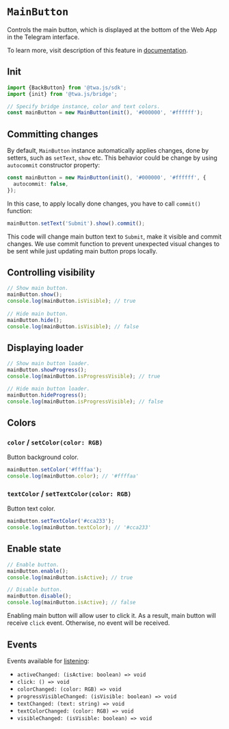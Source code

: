 # `MainButton`

Controls the main button, which is displayed at the bottom of the Web App in the
Telegram interface.

To learn more, visit description of this feature
in [documentation](../../../features/main-button).

## Init

```typescript
import {BackButton} from '@twa.js/sdk';
import {init} from '@twa.js/bridge';

// Specify bridge instance, color and text colors.
const mainButton = new MainButton(init(), '#000000', '#ffffff');
```

## Committing changes

By default, `MainButton` instance automatically applies changes, done
by setters, such as `setText`, `show` etc. This behavior could be change by
using `autocommit` constructor property:

```typescript
const mainButton = new MainButton(init(), '#000000', '#ffffff', {
  autocommit: false,
});
```

In this case, to apply locally done changes, you have to call `commit()` 
function:

```typescript
mainButton.setText('Submit').show().commit();
```

This code will change main button text to `Submit`, make it visible
and commit changes. We use commit function to prevent unexpected visual changes
to be sent while just updating main button props locally.

## Controlling visibility

```typescript  
// Show main button.  
mainButton.show();  
console.log(mainButton.isVisible); // true  
  
// Hide main button.  
mainButton.hide();  
console.log(mainButton.isVisible); // false  
```

## Displaying loader

```typescript
// Show main button loader.  
mainButton.showProgress();
console.log(mainButton.isProgressVisible); // true  

// Hide main button loader.  
mainButton.hideProgress();
console.log(mainButton.isProgressVisible); // false
```

## Colors

### `color` / `setColor(color: RGB)`

Button background color.

```typescript 
mainButton.setColor('#ffffaa');
console.log(mainButton.color); // '#ffffaa'
```

### `textColor` / `setTextColor(color: RGB)`

Button text color.

```typescript 
mainButton.setTextColor('#cca233');
console.log(mainButton.textColor); // '#cca233'
```

## Enable state

```typescript
// Enable button.  
mainButton.enable();
console.log(mainButton.isActive); // true  

// Disable button.  
mainButton.disable();
console.log(mainButton.isActive); // false
```

Enabling main button will allow user to click it. As a result, main button
will receive `click` event. Otherwise, no event will be received.

## Events

Events available for [listening](../about#events):

- `activeChanged: (isActive: boolean) => void`
- `click: () => void`
- `colorChanged: (color: RGB) => void`
- `progressVisibleChanged: (isVisible: boolean) => void`
- `textChanged: (text: string) => void`
- `textColorChanged: (color: RGB) => void`
- `visibleChanged: (isVisible: boolean) => void`
